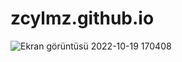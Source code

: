 # zcylmz.github.io
![Ekran görüntüsü 2022-10-19 170408](https://user-images.githubusercontent.com/74113231/196713892-ea6c2857-043f-4f73-87ca-afc3defb715e.jpg)
